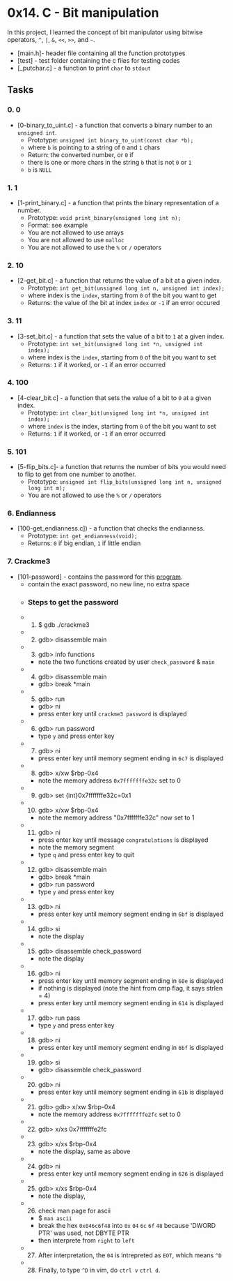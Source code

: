 # 0x14. C - Bit manipulation
In this project, I learned the concept of bit manipulator using bitwise operators, ```^```, ```|```, ```&```, ```<<```, ```>>```, and ```~```.
- [main.h]- header file containing all the function prototypes
- [test] - test folder containing the c files for testing codes
- [_putchar.c] - a function to print ```char``` to ```stdout```

## Tasks
### 0. 0
- [0-binary_to_uint.c] - a function that converts a binary number to an ```unsigned int```.
  - Prototype: ```unsigned int binary_to_uint(const char *b);```
  - where ```b``` is pointing to a string of ```0``` and ```1``` chars
  - Return: the converted number, or ```0``` if
  - there is one or more chars in the string ```b``` that is not ```0``` or ```1```
  - ```b``` is ```NULL```

### 1. 1
- [1-print_binary.c] - a function that prints the binary representation of a number.
  - Prototype: ```void print_binary(unsigned long int n);```
  - Format: see example
  - You are not allowed to use arrays
  - You are not allowed to use ```malloc```
  - You are not allowed to use the ```%``` or ```/``` operators

### 2. 10
- [2-get_bit.c] - a function that returns the value of a bit at a given index.
  - Prototype: ```int get_bit(unsigned long int n, unsigned int index);```
  - where index is the ```index```, starting from ```0``` of the bit you want to get
  - Returns: the value of the bit at index ```index``` or ```-1``` if an error occured

### 3. 11
- [3-set_bit.c] - a function that sets the value of a bit to ```1``` at a given index.
  - Prototype: ```int set_bit(unsigned long int *n, unsigned int index);```
  - where index is the ```index```, starting from ```0``` of the bit you want to set
  - Returns: ```1``` if it worked, or ```-1``` if an error occurred

### 4. 100
- [4-clear_bit.c] - a function that sets the value of a bit to ```0``` at a given index.
  - Prototype: ```int clear_bit(unsigned long int *n, unsigned int index);```
  - where ```index``` is the index, starting from ```0``` of the bit you want to set
  - Returns: ```1``` if it worked, or ```-1``` if an error occurred

### 5. 101
- [5-flip_bits.c]- a function that returns the number of bits you would need to flip to get from one number to another.
  - Prototype: ```unsigned int flip_bits(unsigned long int n, unsigned long int m);```
  - You are not allowed to use the ```%``` or ```/``` operators

### 6. Endianness
- [100-get_endianness.c]) - a function that checks the endianness.
  - Prototype: ```int get_endianness(void);```
  - Returns: ```0``` if big endian, ```1``` if little endian

### 7. Crackme3
- [101-password] - contains the password for this [program](https://github.com/holbertonschool/0x13.c).
  - contain the exact password, no new line, no extra space
  - ### Steps to get the password
  - 1. $ gdb ./crackme3
  - 2. gdb> disassemble main
  - 3. gdb> info functions
    - note the two functions created by user ```check_password``` & ```main```
  - 4. gdb> disassemble main
    - gdb> break *main
  - 5. gdb> run
    - gdb> ni
    - press enter key until ```crackme3 password``` is displayed
  - 6. gdb> run password
    - type ```y``` and press enter key
  - 7. gdb> ni
    - press enter key until memory segment ending in ```6c7``` is displayed
  - 8. gdb> x/xw $rbp-0x4
    - note the memory address ```0x7fffffffe32c``` set to 0
  - 9. gdb> set {int}0x7fffffffe32c=0x1
  - 10. gdb> x/xw $rbp-0x4
    - note the memory address "0x7fffffffe32c" now set to 1
  - 11. gdb> ni
    - press enter key until message ```congratulations``` is displayed
    - note the memory segment
    - type ```q``` and press enter key to quit
  - 12. gdb> disassemble main
    - gdb> break *main
    - gdb> run password
    - type ```y``` and press enter key
  - 13. gdb> ni
    - press enter key until memory segment ending in ```6bf``` is displayed
  - 14. gdb> si
    - note the display
  - 15. gdb> disassemble check_password
    - note the display
  - 16. gdb> ni
    - press enter key until memory segment ending in ```60e``` is displayed
    - if nothing is displayed (note the hint from cmp flag, it says strlen = 4)
    - press enter key until memory segment ending in ```614``` is displayed
  - 17. gdb> run pass
    - type ```y``` and press enter key
  - 18. gdb> ni
    - press enter key until memory segment ending in ```6bf``` is displayed
  - 19. gdb> si
    - gdb> disassemble check_password
  - 20. gdb> ni
    - press enter key until memory segment ending in ```61b``` is displayed
  - 21. gdb> gdb> x/xw $rbp-0x4
    - note the memory address ```0x7fffffffe2fc``` set to 0
  - 22. gdb> x/xs 0x7fffffffe2fc
  - 23. gdb> x/xs $rbp-0x4
    - note the display, same as above
  - 24. gdb> ni
    - press enter key until memory segment ending in ```626``` is displayed
  - 25. gdb> x/xs $rbp-0x4
    - note the display,
  - 26. check man page for ascii
    - $ ```man ascii```
    - break the hex ```0x046c6f48``` into ```0x``` ```04``` ```6c``` ```6f``` ```48``` because 'DWORD PTR' was used, not DBYTE PTR
    - then interprete from ```right``` to ```left```
  - 27. After interpretation, the ```04``` is intrepreted as ```EOT```, which means ```^D```
  - 28. Finally, to type ```^D``` in vim, do ```ctrl v``` ```ctrl d```.
   
